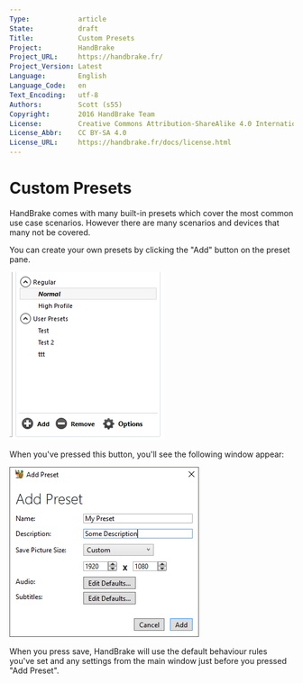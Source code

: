 ```yaml
---
Type:            article
State:           draft
Title:           Custom Presets
Project:         HandBrake
Project_URL:     https://handbrake.fr/
Project_Version: Latest
Language:        English
Language_Code:   en
Text_Encoding:   utf-8
Authors:         Scott (s55)
Copyright:       2016 HandBrake Team
License:         Creative Commons Attribution-ShareAlike 4.0 International
License_Abbr:    CC BY-SA 4.0
License_URL:     https://handbrake.fr/docs/license.html
---
```


Custom Presets
=============================

HandBrake comes with many built-in presets which cover the most common use case scenarios. However there are many scenarios and devices that many not be covered.

You can create your own presets by clicking the "Add" button on the preset pane.

![Preset Controls](../images/windows/preset-controls.png "Preset Controls")

When you've pressed this button, you'll see the following window appear:

![Preset Add Window](../images/windows/add-preset.png "Preset Add Window")

When you press save, HandBrake will use the default behaviour  rules you've set and any settings from the main window just before you pressed "Add Preset".

